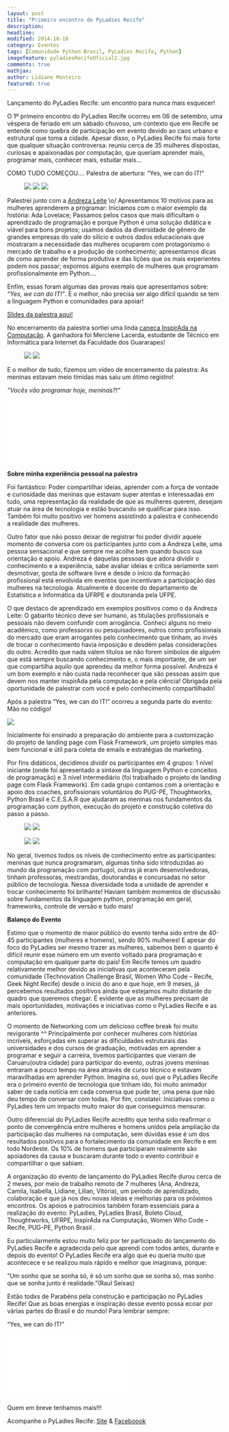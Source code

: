 ```yaml
---
layout: post
title: "Primeiro encontro do PyLadies Recife"
description: 
headline: 
modified: 2014-10-18
category: Eventos
tags: [Comunidade Python Brasil, PyLadies Recife, Python]
imagefeature: pyladiesRecifeOficial2.jpg
comments: true
mathjax: 
author: Lidiane Monteiro
featured: true
---
```


Lançamento do PyLadies Recife: um encontro para nunca mais esquecer!

O 1º primeiro encontro do PyLadies Recife ocorreu em 06 de setembro, uma véspera de feriado em um sábado chuvoso, um contexto que em Recife se entende como quebra de participação em evento devido ao caos urbano e estrutural que toma a cidade. Apesar disso, o PyLadies Recife foi mais forte que qualquer situação controversa: reuniu cerca de 35 mulheres dispostas, curiosas e apaixonadas por computação, que queriam aprender mais, programar mais, conhecer mais, estudar mais…
 
COMO TUDO COMEÇOU…. Palestra de abertura: “Yes, we can do IT!”

<figure class="third">
	<a href="{{ site.url }}/images/pyladiesRecife01.jpg"><img src="{{ site.url }}/images/pyladiesRecife01.jpg"></a>
	<a href="{{ site.url }}/images/pyladiesRecife02.jpg"><img src="{{ site.url }}/images/pyladiesRecife02.jpg"></a>
	<a href="{{ site.url }}/images/pyladiesRecife10.jpg"><img src="{{ site.url }}/images/pyladiesRecife10.jpg"></a>
</figure>

Palestrei junto com a <a href="https://twitter.com/@andreza_paju">Andreza Leite</a> \o/ Apresentamos 10 motivos para as mulheres aprenderem a programar: Iniciamos com o maior exemplo da história: Ada Lovelace; Passamos pelos casos que mais dificultam o aprendizado de programação e porque Python é uma solução didática e viável para bons projetos; usamos dados da diversidade de gênero de grandes empresas do vale do silício e outros dados educacionais que mostraram a necessidade das mulheres ocuparem com protagonismo o mercado de trabalho e a produção de conhecimento; apresentamos dicas de como aprender de forma produtiva e das lições que os mais experientes podem nos passar;  expomos alguns exemplo de mulheres que programam profissionalmente em Python….

Enfim, essas foram algumas das provas reais que apresentamos sobre: <i>“Yes, we can do IT!”</i>.  E o melhor, não precisa ser algo difícil quando se tem a linguagem Python e comunidades para apoiar!

<a href="https://speakerdeck.com/lidymonteiro/yes-we-can-do-it-pyladies-recife-2014">Slides da palestra aqui!</a>

No encerramento da palestra sortiei uma linda <a href="https://inspiradanacomputacao.wordpress.com/2014/09/10/caneca-inspirada-estara-disponivel-em-setembro/">caneca InspirAda na Computação</a>. A ganhadora foi Merciene Lacerda, estudante de Técnico em Informática para Internet da Faculdade dos Guararapes! 

<figure class="halfmin">
	<a href="{{ site.url }}/images/pyladiesRecife03.jpg"><img src="{{ site.url }}/images/pyladiesRecife03.jpg"></a>
	<a href="{{ site.url }}/images/pyladiesRecife04.jpg"><img style="margin-left: 0%;" src="{{ site.url }}/images/pyladiesRecife04.jpg"></a> 
</figure>

E o melhor de tudo, fizemos um vídeo de encerramento da palestra: As meninas estavam meio tímidas mas saiu um ótimo registro!


<i>“Vocês vão programar hoje, meninas?!”</i>

<iframe src="//www.youtube.com/embed/z7WMb6UOqBE" frameborder="0" allowfullscreen></iframe>

<br/>

**Sobre minha experiência pessoal na palestra**

Foi fantástico: Poder compartilhar ideias,  aprender com a força de vontade e curiosidade das meninas que estavam super atentas e interessadas em tudo, uma representação da realidade de que as mulheres querem, desejam atuar na área de tecnologia e  estão buscando se qualificar para isso. Também foi muito positivo ver homens assistindo a palestra e conhecendo a realidade das mulheres.

Outro fator que não posso deixar de registrar foi poder dividir aquele momento de conversa com os participantes junto com a Andreza Leite, uma pessoa sensacional e que sempre me acolhe bem quando busco sua orientação e apoio. Andreza é daquelas pessoas que adora dividir o conhecimento e a experiência, sabe avaliar ideias e critica seriamente sem desmotivar, gosta de software livre e desde o início da formação profissional está envolvida em eventos que incentivam a participação das mulheres na tecnologia. Atualmente é docente do departamento de Estatística e Informática da UFRPE e doutoranda pela UFPE.

O que destaco de aprendizado em exemplos positivos como o da Andreza Leite: O gabarito técnico deve ser humano, as titulações profissionais e pessoais não devem confundir com arrogância.  Conheci alguns no meio acadêmico, como professorxs ou pesquisadores, outros como profissionais do mercado que eram arrogantes pelo conhecimento que tinham, ao invés de trocar o conhecimento havia imposição e desdém pelas considerações do outro. Acredito que nada valem títulos se não forem símbolos de alguém que está sempre buscando conhecimento e, o mais importante, de um ser que compartilha aquilo que aprendeu da melhor forma possível.  Andreza é um bom exemplo e não custa nada reconhecer que são pessoas assim que devem nos manter inspirAda pela computação e pela ciência! Obrigada pela oportunidade de palestrar com você e pelo conhecimento compartilhado!

Após a palestra “Yes, we can do IT!” ocorreu a segunda parte do evento: Mão no código!

<a href="{{ site.url }}/images/pyladiesRecife05.jpg"><img src="{{ site.url }}/images/pyladiesRecife05.jpg"></a>

Inicialmente foi ensinado a preparação do ambiente para a customização do projeto de landing page com Flask Framework, um projeto simples mas bem funcional e útil para coleta de emails e estratégias de marketing.

Por fins didáticos, decidimos dividir os participantes em 4 grupos: 1 nível iniciante (onde foi apresentado a sintaxe da linguagem Python e conceitos de programação) e 3 nível intermediário (foi trabalhado o projeto de landing page com Flask Framework). Em cada grupo contamos com a orientação e apoio dos coaches, profissionais voluntários do PUG-PE, Thoughtworks, Python Brasil e C.E.S.A.R que ajudaram as meninas nos fundamentos da programação com python, execução do projeto e construção coletiva do passo a passo.

<figure class="halfmin">
	<a href="{{ site.url }}/images/pyladiesRecife06.jpg"><img src="{{ site.url }}/images/pyladiesRecife06.jpg"></a>
	<a href="{{ site.url }}/images/pyladiesRecife07.jpg"><img style="margin-left: 0%;" src="{{ site.url }}/images/pyladiesRecife07.jpg"></a> 
</figure>
<figure class="halfmin">
	<a href="{{ site.url }}/images/pyladiesRecife08.jpg"><img src="{{ site.url }}/images/pyladiesRecife08.jpg"></a>
	<a href="{{ site.url }}/images/pyladiesRecife09.jpg"><img style="margin-left: 0%;" src="{{ site.url }}/images/pyladiesRecife09.jpg"></a> 
</figure>

No geral, tivemos todos os níveis de conhecimento entre as participantes: meninas que nunca programaram, algumas tinha sido introduzidas ao mundo da programação com portugol, outras já eram desenvolvedoras, tinham professoras, mestrandas, doutorandas e concursadas no setor público de tecnologia. Nessa diversidade toda a unidade de aprender e trocar conhecimento foi brilhante! Haviam também momentos de discussão sobre fundamentos da linguagem python,  programação em geral, frameworks, controle de versão e tudo mais!

**Balanço do Evento**

Estimo que o momento de maior público do evento tenha sido entre de 40-45 participantes (mulheres e homens), sendo 90% mulheres! E apesar do foco do PyLadies ser mesmo trazer as mulheres, sabemos bem o quanto é difícil reunir esse número em um evento voltado para programação e computação em qualquer parte do país! Em Recife temos um quadro relativamente melhor devido as iniciativas que aconteceram pela comunidade (Technovation Challenge Brasil, Women Who Code – Recife, Geek Night Recife) desde o início do ano e que hoje, em 9 meses, já percebemos  resultados positivos ainda que estejamos muito distante do quadro que queremos chegar. É evidente que as mulheres precisam de mais oportunidades, motivações e iniciativas como o PyLadies Recife e as anteriores.

O momento de Networking com um delicioso coffee break foi muito revigorante ^^ Principalmente por conhecer mulheres com histórias incríveis,  esforçadas em superar as dificuldades estruturais das universidades e dos cursos de graduação, motivadas em aprender a programar e seguir a carreira, tivemos participantes que vieram de Caruaru(outra cidade) para participar do evento, outras jovens meninas entraram a pouco tempo na área através de curso técnico e estavam maravilhadas em aprender Python. Imagina só, ouvi que o PyLadies Recife era o primeiro evento de tecnologia que tinham ido, foi muito animador saber de cada notícia em cada conversa que pude ter, uma pena que não deu tempo de conversar com todas. Por fim, constatei: Iniciativas como o PyLadies tem um impacto muito maior do que conseguimos mensurar.

Outro diferencial do PyLadies Recife acredito que tenha sido reafirmar o ponto de convergência entre mulheres e homens unidos pela ampliação da participação das mulheres na computação, sem dúvidas esse é um dos resultados positivos para o fortalecimento da comunidade em Recife e em todo Nordeste. Os 10% de homens que participaram realmente são apoiadores da causa e buscaram durante todo o evento contribuir e compartilhar o que sabiam.

A organização do evento de lançamento do PyLadies Recife durou cerca de 2 meses, por meio de trabalho remoto de 7 mulheres (Ana, Andreza, Camila, Isabella, Lidiane, Lilian, Vitória), um período de aprendizado, colaboração e que já nos deu novas ideias e melhorias para os próximos encontros. Os apoios e patrocínios também foram essenciais para a realização do evento: PyLadies, PyLadies Brasil, Boleto Cloud, Thoughtworks, UFRPE, InspirAda na Computação, Women Who Code – Recife, PUG-PE, Python Brasil .

Eu particularmente estou muito feliz por ter participado do lançamento do PyLadies Recife e agradecida pelo que aprendi com todos antes, durante e depois do evento! O PyLadies Recife era algo que eu queria muito que acontecece e se realizou mais rápido e melhor que imaginava, porque:

“Um sonho que se sonha só, é só um sonho que se sonha só, mas sonho que se sonha junto é realidade.”(Raul Seixas)

Estão todxs de Parabéns pela construção e participação no PyLadies Recife! Que as boas energias e inspiração desse evento possa ecoar por várias partes do Brasil e do mundo! Para lembrar sempre:

“Yes, we can do IT!”
 
<iframe src="//www.youtube.com/embed/QDpYmu1-7KM?feature=player_embedded" frameborder="0" allowfullscreen></iframe>

<br/>
	
Quem em breve tenhamos mais!!!

Acompanhe o PyLadies Recife: <a href="http://brasil.pyladies.com/recife/recife">Site</a> & <a href="https://www.facebook.com/pages/PyLadies-Recife/950001281692844?ref=ts&fref=ts">Faceboook</a> 

<br/>